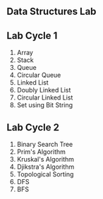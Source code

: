 Data Structures Lab 
-------------------------
Lab Cycle 1
------------
1.	Array
2.	Stack
3.	Queue
4.	Circular Queue
5.	Linked List
6.	Doubly Linked List
7.	Circular Linked List
8.	Set using Bit String

Lab Cycle 2
---------------
1.	Binary Search Tree
2.	Prim's Algorithm
3.	Kruskal's Algorithm
4.	Djikstra's Algorithm
5.	Topological Sorting
6.	DFS
7.	BFS
